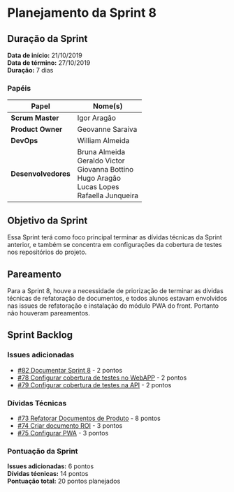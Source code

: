 # Planejamento da Sprint 8

## Duração da Sprint

**Data de início:** 21/10/2019  
**Data de término:** 27/10/2019  
**Duração:** 7 dias  

### Papéis

|Papel|Nome(s)|
|--|--|
|**Scrum Master**|Igor Aragão|
|**Product Owner**|Geovanne Saraiva|
|**DevOps**|William Almeida|
|**Desenvolvedores**|Bruna Almeida </br> Geraldo Victor </br> Giovanna Bottino </br> Hugo Aragão </br> Lucas Lopes </br> Rafaella Junqueira|

## Objetivo da Sprint

Essa Sprint terá como foco principal terminar as dívidas técnicas da Sprint anterior, e também se concentra em configurações da cobertura de testes nos repositórios do projeto.

## Pareamento

Para a Sprint 8, houve a necessidade de priorização de terminar as dívidas técnicas de refatoração de documentos, e todos alunos estavam envolvidos nas issues de refatoração e instalação do módulo PWA do front. Portanto não houveram pareamentos.

## Sprint Backlog

### Issues adicionadas

- [#82 Documentar Sprint 8](https://github.com/fga-eps-mds/2019.2-FoodCare/issues/82) - 2 pontos
- [#78 Configurar cobertura de testes no WebAPP](https://github.com/fga-eps-mds/2019.2-FoodCare/issues/78) - 2 pontos
- [#79 Configurar cobertura de testes na API](https://github.com/fga-eps-mds/2019.2-FoodCare/issues/79) - 2 pontos

### Dívidas Técnicas

- [#73 Refatorar Documentos de Produto](https://github.com/fga-eps-mds/2019.2-FoodCare/issues/73) - 8 pontos
- [#74 Criar documento ROI](https://github.com/fga-eps-mds/2019.2-FoodCare/issues/71) - 3 pontos
- [#75 Configurar PWA](https://github.com/fga-eps-mds/2019.2-FoodCare/issues/75) - 3 pontos

### Pontuação da Sprint

**Issues adicionadas:** 6 pontos  
**Dívidas técnicas:** 14 pontos  
**Pontuação total:** 20 pontos planejados  
